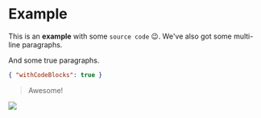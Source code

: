 # Example

This is an **example** with some `source code` 😉.
We've also got some multi-line paragraphs.

And some true paragraphs.

```json
{ "withCodeBlocks": true }
```

> Awesome!



<img originalsrc="cid:18baea5f-c601-4657-a0b0-b53ba36c5059" size="11236937" contenttype="image/png" style="max-width: 100%; user-select: none;" crossorigin="use-credentials" src="https://attachments.office.net/owa/test%40example.com/service.svc/s/GetAttachmentThumbnail?id=AAMkADLTY2NDgtNDAzYS0" unselectable="on" tabindex="-1">
